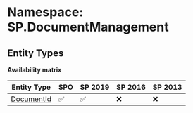 # Namespace: SP.DocumentManagement

## Entity Types

**Availability matrix**

Entity Type | SPO | SP 2019 | SP 2016 | SP 2013
----------|-----|---------|---------|--------
[DocumentId](./EntityTypes/DocumentId.md) | ✅ | ✅ | ❌ | ❌
